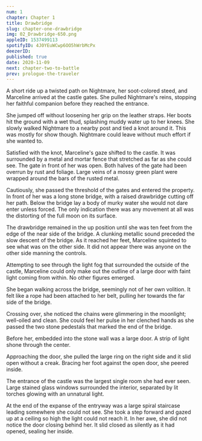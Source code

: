 ```yaml
---
num: 1
chapter: Chapter 1
title: Drawbridge
slug: chapter-one-drawbridge
img: 02_Drawbridge-650.png
appleID: 1537499113
spotifyID: 4J0YEuWCwp6OO5hWrbMcPx
deezerID:
published: true
date: 2020-11-09
next: chapter-two-to-battle
prev: prologue-the-traveler
---
```


A short ride up a twisted path on Nightmare, her soot-colored steed, and Marceline arrived at the castle gates. She pulled Nightmare's reins, stopping her faithful companion before they reached the entrance.

She jumped off without loosening her grip on the leather straps. Her boots hit the ground with a wet thud, splashing muddy water up to her knees. She slowly walked Nightmare to a nearby post and tied a knot around it. This was mostly for show though. Nightmare could leave without much effort if she wanted to.

Satisfied with the knot, Marceline's gaze shifted to the castle. It was surrounded by a metal and mortar fence that stretched as far as she could see. The gate in front of her was open. Both halves of the gate had been overrun by rust and foliage. Large veins of a mossy green plant were wrapped around the bars of the rusted metal.

Cautiously, she passed the threshold of the gates and entered the property. In front of her was a long stone bridge, with a raised drawbridge cutting off her path. Below the bridge lay a body of murky water she would not dare enter unless forced. The only indication there was any movement at all was the distorting of the full moon on its surface.

The drawbridge remained in the up position until she was ten feet from the edge of the near side of the bridge. A clunking metallic sound preceded the slow descent of the bridge. As it reached her feet, Marceline squinted to see what was on the other side. It did not appear there was anyone on the other side manning the controls.

Attempting to see through the light fog that surrounded the outside of the castle, Marceline could only make out the outline of a large door with faint light coming from within. No other figures emerged.

She began walking across the bridge, seemingly not of her own volition. It felt like a rope had been attached to her belt, pulling her towards the far side of the bridge.

Crossing over, she noticed the chains were glimmering in the moonlight; well-oiled and clean. She could feel her pulse in her clenched hands as she passed the two stone pedestals that marked the end of the bridge.

Before her, embedded into the stone wall was a large door. A strip of light shone through the center.

Approaching the door, she pulled the large ring on the right side and it slid open without a creak. Bracing her foot against the open door, she peered inside.

The entrance of the castle was the largest single room she had ever seen. Large stained glass windows surrounded the interior, separated by lit torches glowing with an unnatural light.

At the end of the expanse of the entryway was a large spiral staircase leading somewhere she could not see. She took a step forward and gazed up at a ceiling so high the light could not reach it. In her awe, she did not notice the door closing behind her. It slid closed as silently as it had opened, sealing her inside.
